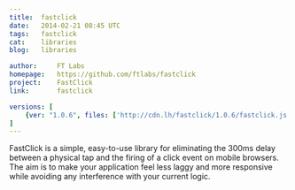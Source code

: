 ```yaml
---
title:	fastclick
date:	2014-02-21 08:45 UTC
tags:	fastclick
cat:	libraries
blog:	libraries

author:		FT Labs
homepage:	https://github.com/ftlabs/fastclick
project:	FastClick
link:		fastclick

versions: [
	{ver: "1.0.6", files: ['http://cdn.lh/fastclick/1.0.6/fastclick.js']}
]
---
```


FastClick is a simple, easy-to-use library for eliminating the 300ms delay between a physical tap and the firing of a click event on mobile browsers. The aim is to make your application feel less laggy and more responsive while avoiding any interference with your current logic.